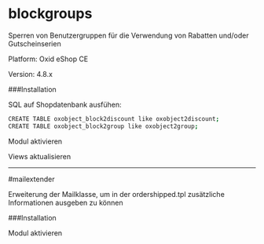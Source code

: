 # blockgroups

Sperren von Benutzergruppen für die Verwendung von Rabatten und/oder Gutscheinserien

Platform: Oxid eShop CE

Version: 4.8.x

###Installation


SQL auf Shopdatenbank ausfühen:

```sh
CREATE TABLE oxobject_block2discount like oxobject2discount;
CREATE TABLE oxobject_block2group like oxobject2group;
```

Modul aktivieren

Views aktualisieren

----
#mailextender

Erweiterung der Mailklasse, um in der ordershipped.tpl zusätzliche Informationen ausgeben zu können

###Installation


Modul aktivieren
